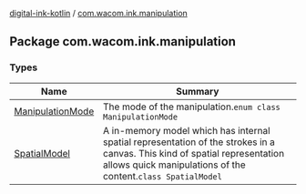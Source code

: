 [digital-ink-kotlin](../index.md) / [com.wacom.ink.manipulation](./index.md)

## Package com.wacom.ink.manipulation

### Types

| Name | Summary |
|---|---|
| [ManipulationMode](-manipulation-mode/index.md) | The mode of the manipulation.`enum class ManipulationMode` |
| [SpatialModel](-spatial-model/index.md) | A in-memory model which has internal spatial representation of the strokes in a canvas. This kind of spatial representation allows quick manipulations of the content.`class SpatialModel` |
